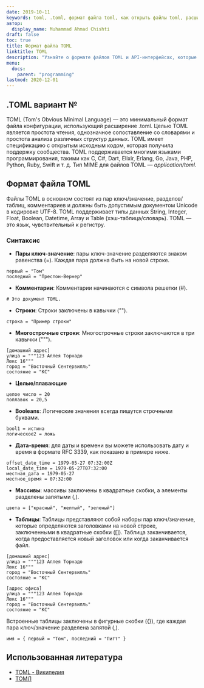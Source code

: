 ```yaml
---
date: 2019-10-11
keywords: toml, .toml, формат файла toml, как открыть файлы toml, расширение .toml, расширение toml
автор:
  display_name: Muhammad Ahmad Chishti
draft: false
toc: true
title: Формат файла TOML
linktitle: TOML
description: "Узнайте о формате файлов TOML и API-интерфейсах, которые могут создавать и открывать файлы TOML."
menu:
  docs:
    parent: "programming"
lastmod: 2020-12-01
---
```


## .TOML вариант № ##

TOML (Tom's Obvious Minimal Language) — это минимальный формат файла конфигурации, использующий расширение .toml. Целью TOML является простота чтения, однозначное сопоставление со словарями и простота анализа различных структур данных. TOML имеет спецификацию с открытым исходным кодом, которая получила поддержку сообщества. TOML поддерживается многими языками программирования, такими как C, C#, Dart, Elixir, Erlang, Go, Java, PHP, Python, Ruby, Swift и т. д. Тип MIME для файлов TOML — *application/toml*.


## Формат файла TOML ##

Файлы TOML в основном состоят из пар ключ/значение, разделов/таблиц, комментариев и должны быть допустимым документом Unicode в кодировке UTF-8. TOML поддерживает типы данных String, Integer, Float, Boolean, Datetime, Array и Table (хэш-таблица/словарь). TOML — это язык, чувствительный к регистру.

### Синтаксис ###

- **Пары ключ-значение**: пары ключ-значение разделяются знаком равенства (=). Каждая пара должна быть на новой строке.

``` томл
первый = "Том"
последний = "Престон-Вернер"
```

- **Комментарии**: Комментарии начинаются с символа решетки (#).

``` томл
# Это документ TOML.
```

- **Строки**: Строки заключены в кавычки ("").

``` томл
строка = "Пример строки"
```

- **Многострочные строки**: Многострочные строки заключаются в три кавычки (""").

``` томл
[домашний адрес]
улица = """123 Аллея Торнадо
Люкс 16"""
город = "Восточный Сентервилль"
состояние = "КС"
```

- **Целые/плавающие**

``` томл
целое число = 20
поплавок = 20,5
```

- **Booleans**: Логические значения всегда пишутся строчными буквами.

``` томл
bool1 = истина
логическое2 = ложь
```

- **Дата-время**: для даты и времени вы можете использовать дату и время в формате RFC 3339, как показано в примере ниже.

``` томл
offset_date_time = 1979-05-27 07:32:00Z
local_date_time = 1979-05-27T07:32:00
местная_дата = 1979-05-27
местное_время = 07:32:00
```

- **Массивы**: массивы заключены в квадратные скобки, а элементы разделены запятыми (,).

``` томл
цвета = ["красный", "желтый", "зеленый"]
```

- **Таблицы**: Таблицы представляют собой наборы пар ключ/значение, которые определяются заголовками на новой строке, заключенными в квадратные скобки ([]). Таблица заканчивается, когда предоставляется новый заголовок или когда заканчивается файл.

``` томл
[домашний адрес]
улица = """123 Аллея Торнадо
Люкс 16"""
город = "Восточный Сентервилль"
состояние = "КС"

[адрес офиса]
улица = """123 Аллея Торнадо
Люкс 16"""
город = "Восточный Сентервилль"
состояние = "КС"
```

Встроенные таблицы заключены в фигурные скобки ({}), где каждая пара ключ/значение разделена запятой (,).

``` томл
имя = { первый = "Том", последний = "Питт" }
```

## Использованная литература ##

- [TOML - Википедия](https://en.wikipedia.org/wiki/TOML)
- [ТОМЛ](https://toml.io/ru/)

